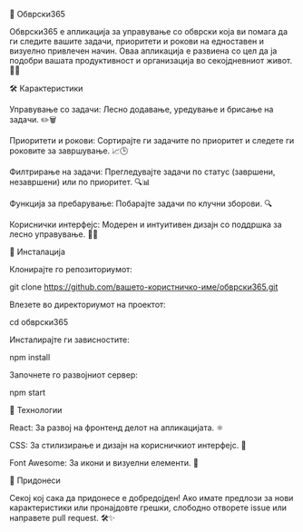 🌟 Обврски365


Обврски365 е апликација за управување со обврски која ви помага да ги следите вашите задачи, приоритети и рокови на едноставен и визуелно привлечен начин. Оваа апликација е развиена со цел да ја подобри вашата продуктивност и организација во секојдневниот живот. 📅✅

🛠️ Карактеристики


Управување со задачи: Лесно додавање, уредување и брисање на задачи. ✏️🗑️

Приоритети и рокови: Сортирајте ги задачите по приоритет и следете ги роковите за завршување. 📈🕒

Филтрирање на задачи: Прегледувајте задачи по статус (завршени, незавршени) или по приоритет. 🔍📊

Функција за пребарување: Побарајте задачи по клучни зборови. 🔍

Кориснички интерфејс: Модерен и интуитивен дизајн со поддршка за лесно управување. 🎨✨


🚀 Инсталација


Клонирајте го репозиториумот:

git clone https://github.com/вашето-користничко-име/обврски365.git


Влезете во директориумот на проектот:

cd обврски365


Инсталирајте ги зависностите:

npm install


Започнете го развојниот сервер:

npm start


🔧 Технологии


React: За развој на фронтенд делот на апликацијата. ⚛️

CSS: За стилизирање и дизајн на корисничкиот интерфејс. 🎨

Font Awesome: За икони и визуелни елементи. 📐


🤝 Придонеси


Секој кој сака да придонесе е добредојден! Ако имате предлози за нови карактеристики или пронајдовте грешки, слободно отворете issue или направете pull request. 🛠️✨
